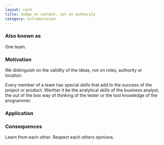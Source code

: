 ```yaml
---
layout: card
title: Judge on content, not on authority
category: collaboration
---
```


### Also known as

One team.

### Motivation

We distinguish on the validity of the ideas, not on roles, authority or location.

Every member of a team has special skills that add to the success of the project or product. Werther it be the analytical skills of the business analyst, the out of the box way of thinking of the tester or the tool knowledge of the programmer.

### Application

### Consequences

Learn from each other. Respect each others opinions.
